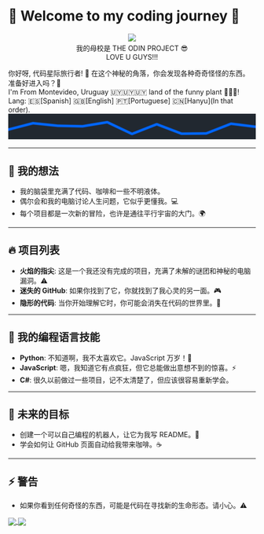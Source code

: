 # 👾 Welcome to my coding journey 🚀
<p align="center">
  <a href="https://theodinproject.com" target="_blank">
    <img height="100" src="https://cdn.statically.io/gh/TheOdinProject/curriculum/5f37d43908ef92499e95a9b90fc3cc291a95014c/html_css/project-sign-up-form/odin-lined.png"/>
  </a><br />
 我的母校是 THE ODIN PROJECT 😎<br />
 LOVE U GUYS!!!
</p>
你好呀, 代码星际旅行者! 🌌
在这个神秘的角落，你会发现各种奇奇怪怪的东西。准备好进入吗？🤖 <br />
I'm From Montevideo, Uruguay 🇺🇾🇺🇾🇺🇾 land of the funny plant 🥦🥦🥦! <br />
Lang: 🇪🇸[Spanish] 🇬🇧[English] 🇵🇹[Portuguese] 🇨🇳[Hanyu](In that order).<br />

<picture>
 <source media="(prefers-color-scheme: dark)" srcset="https://raw.githubusercontent.com/glovek08/glovek08/refs/heads/main/line-blue_dark.svg">
 <source media="(prefers-color-scheme: light)" srcset="https://raw.githubusercontent.com/glovek08/glovek08/refs/heads/main/line-red-light.svg">
 <img alt="Banner graphical line" src="https://raw.githubusercontent.com/glovek08/glovek08/refs/heads/main/line-blue_dark.svg">
</picture>
<p align=center>

---

## 🧠 我的想法

- 我的脑袋里充满了代码、咖啡和一些不明液体。
- 偶尔会和我的电脑讨论人生问题，它似乎更懂我。💻
- 每个项目都是一次新的冒险，也许是通往平行宇宙的大门。🌍

---

## 🔥 项目列表

- **火焰的指尖**: 这是一个我还没有完成的项目，充满了未解的谜团和神秘的电脑漏洞。⚠️
- **迷失的 GitHub**: 如果你找到了它，你就找到了我心灵的另一面。🎮
- **隐形的代码**: 当你开始理解它时，你可能会消失在代码的世界里。👻

---

## 🦄 我的编程语言技能
- **Python**: 不知道啊，我不太喜欢它。JavaScript 万岁！🐍
- **JavaScript**: 嗯，我知道它有点疯狂，但它总能做出意想不到的惊喜。⚡️
- **C#**: 很久以前做过一些项目，记不太清楚了，但应该很容易重新学会。

---

## 🤖 未来的目标
- 创建一个可以自己编程的机器人，让它为我写 README。🤫
- 学会如何让 GitHub 页面自动给我带来咖啡。☕️

---

## ⚡️ 警告
- 如果你看到任何奇怪的东西，可能是代码在寻找新的生命形态。请小心。⚠️

</p>
<a href="https://github.com/anuraghazra/github-readme-stats">
  <img height=200 align="center" src="https://github-readme-stats.vercel.app/api?username=glovek08&theme=transparent&card_width=110" />
</a>
<a href="https://github.com/anuraghazra/convoychat">
  <img height=200 align="center" src="https://github-readme-stats.vercel.app/api/top-langs?username=glovek08&layout=compact&langs_count=8&card_width=300&theme=transparent" />
</a><br />








